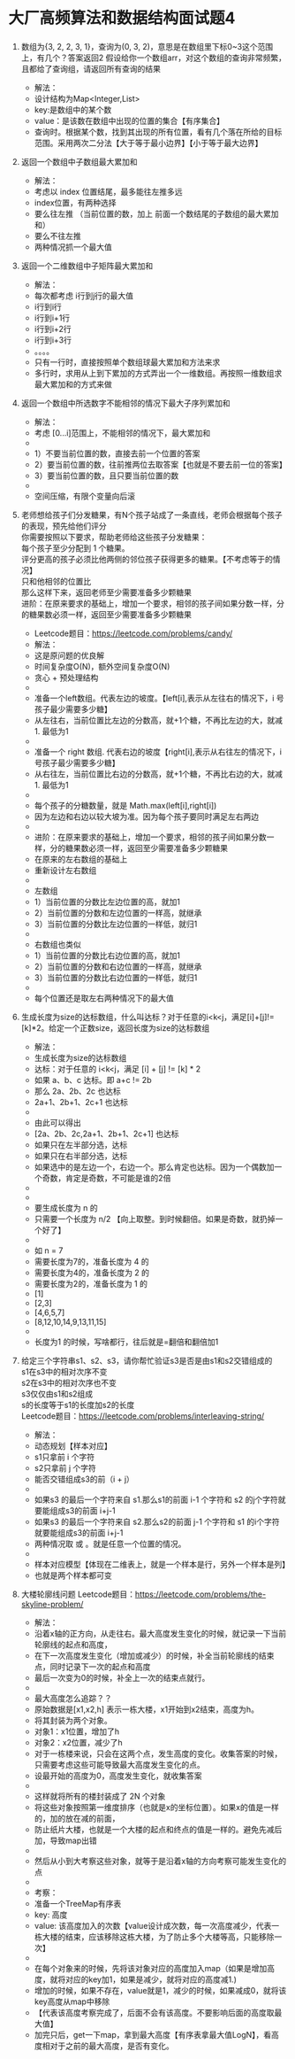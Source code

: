 # 大厂高频算法和数据结构面试题4

### 

1. 数组为{3, 2, 2, 3, 1}，查询为(0, 3, 2)，意思是在数组里下标0~3这个范围上，有几个？答案返回2
   假设给你一个数组arr，对这个数组的查询非常频繁，且都给了查询组，请返回所有查询的结果
   * 解法：
   * 设计结构为Map<Integer,List<Integer>>
   * key:是数组中的某个数
   * value：是该数在数组中出现的位置的集合【有序集合】
   * 查询时。根据某个数，找到其出现的所有位置，看有几个落在所给的目标范围。采用两次二分法【大于等于最小边界】【小于等于最大边界】

2. 返回一个数组中子数组最大累加和
   * 解法：
   * 考虑以 index 位置结尾，最多能往左推多远
   * index位置，有两种选择
   * 要么往左推	（当前位置的数，加上 前面一个数结尾的子数组的最大累加和）
   * 要么不往左推
   * 两种情况抓一个最大值

3. 返回一个二维数组中子矩阵最大累加和
   * 解法：
   * 每次都考虑 i行到j行的最大值
   * i行到i行
   * i行到i+1行
   * i行到i+2行
   * i行到i+3行
   * 。。。。
   * 只有一行时，直接按照单个数组球最大累加和方法来求
   * 多行时，求用从上到下累加的方式弄出一个一维数组。再按照一维数组求最大累加和的方式来做

4. 返回一个数组中所选数字不能相邻的情况下最大子序列累加和
   * 解法：
   * 考虑 [0...i]范围上，不能相邻的情况下，最大累加和
   *
   * 1）不要当前位置的数，直接去前一个位置的答案
   * 2）要当前位置的数，往前推两位去取答案【也就是不要去前一位的答案】
   * 3）要当前位置的数，且只要当前位置的数
   *
   * 空间压缩，有限个变量向后滚

5. 老师想给孩子们分发糖果，有N个孩子站成了一条直线，老师会根据每个孩子的表现，预先给他们评分  
   你需要按照以下要求，帮助老师给这些孩子分发糖果：  
   每个孩子至少分配到 1 个糖果。  
   评分更高的孩子必须比他两侧的邻位孩子获得更多的糖果。【不考虑等于的情况】  
   只和他相邻的位置比  
   那么这样下来，返回老师至少需要准备多少颗糖果  
   进阶：在原来要求的基础上，增加一个要求，相邻的孩子间如果分数一样，分的糖果数必须一样，返回至少需要准备多少颗糖果  
   * Leetcode题目：https://leetcode.com/problems/candy/
   * 解法：
   * 这是原问题的优良解
   * 时间复杂度O(N)，额外空间复杂度O(N)
   * 贪心 + 预处理结构
   *
   * 准备一个left数组。代表左边的坡度。【left[i],表示从左往右的情况下，i 号孩子最少需要多少糖】
   * 从左往右，当前位置比左边的分数高，就+1个糖，不再比左边的大，就减1. 最低为1
   *
   * 准备一个 right 数组. 代表右边的坡度【right[i],表示从右往左的情况下，i 号孩子最少需要多少糖】
   * 从右往左，当前位置比右边的分数高，就+1个糖，不再比右边的大，就减1. 最低为1
   *
   * 每个孩子的分糖数量，就是 Math.max(left[i],right[i])
   * 因为左边和右边以较大坡为准。因为每个孩子要同时满足左右两边
   *
   * 进阶：在原来要求的基础上，增加一个要求，相邻的孩子间如果分数一样，分的糖果数必须一样，返回至少需要准备多少颗糖果
   * 在原来的左右数组的基础上
   * 重新设计左右数组
   *
   * 左数组
   * 1）当前位置的分数比左边位置的高，就加1
   * 2）当前位置的分数和左边位置的一样高，就继承
   * 3）当前位置的分数比左边位置的一样低，就归1
   *
   * 右数组也类似
   * 1）当前位置的分数比右边位置的高，就加1
   * 2）当前位置的分数和右边位置的一样高，就继承
   * 3）当前位置的分数比右边位置的一样低，就归1
   *
   * 每个位置还是取左右两种情况下的最大值

6. 生成长度为size的达标数组，什么叫达标？对于任意的i<k<j，满足[i]+[j]!=[k]*2。给定一个正数size，返回长度为size的达标数组
   * 解法：
   * 生成长度为size的达标数组
   * 达标：对于任意的 i<k<j，满足 [i] + [j] != [k] * 2
   * 如果 a、b、c 达标。即 a+c != 2b
   * 那么 2a、2b、2c  也达标
   * 2a+1、2b+1、2c+1 也达标
   *
   * 由此可以得出
   * [2a、2b、2c,2a+1、2b+1、2c+1]  也达标
   * 如果只在左半部分选，达标
   * 如果只在右半部分选，达标
   * 如果选中的是左边一个，右边一个。那么肯定也达标。因为一个偶数加一个奇数，肯定是奇数，不可能是谁的2倍
   *
   *
   * 要生成长度为 n 的
   * 只需要一个长度为 n/2 【向上取整。到时候翻倍。如果是奇数，就扔掉一个好了】
   *
   * 如 n = 7
   * 需要长度为7的，准备长度为 4 的
   * 需要长度为4的，准备长度为 2 的
   * 需要长度为2的，准备长度为 1 的
   * [1]
   * [2,3]
   * [4,6,5,7]
   * [8,12,10,14,9,13,11,15]
   *
   * 长度为1 的时候，写啥都行，往后就是=翻倍和翻倍加1

7. 给定三个字符串s1、s2、s3，请你帮忙验证s3是否是由s1和s2交错组成的  
   s1在s3中的相对次序不变  
   s2在s3中的相对次序也不变  
   s3仅仅由s1和s2组成  
   s的长度等于s1的长度加s2的长度  
   Leetcode题目：https://leetcode.com/problems/interleaving-string/  
   * 解法：
   * 动态规划【样本对应】
   * s1只拿前 i 个字符
   * s2只拿前 j 个字符
   * 能否交错组成s3的前（i + j）
   * 
   * 如果s3 的最后一个字符来自 s1.那么s1的前面 i-1 个字符和 s2 的j个字符就要能组成s3的前面 i+j-1
   * 如果s3 的最后一个字符来自 s2.那么s2的前面 j-1 个字符和 s1 的i个字符就要能组成s3的前面 i+j-1
   * 两种情况取 或  。就是任意一个位置的情况。
   * 
   * 样本对应模型【体现在二维表上，就是一个样本是行，另外一个样本是列】
   * 也就是两个样本都可变


8. 大楼轮廓线问题
   Leetcode题目：https://leetcode.com/problems/the-skyline-problem/
   * 解法：
   * 沿着x轴的正方向，从走往右。最大高度发生变化的时候，就记录一下当前轮廓线的起点和高度，
   * 在下一次高度发生变化（增加或减少）的时候，补全当前轮廓线的结束点，同时记录下一次的起点和高度
   * 最后一次变为0的时候，补全上一次的结束点就行。
   * 
   * 最大高度怎么追踪？？
   * 原始数据是[x1,x2,h] 表示一栋大楼，x1开始到x2结束，高度为h。
   * 将其封装为两个对象。
   * 对象1：x1位置，增加了h
   * 对象2：x2位置，减少了h
   * 对于一栋楼来说，只会在这两个点，发生高度的变化。收集答案的时候，只需要考虑这些可能导致最大高度发生变化的点。
   * 设最开始的高度为0，高度发生变化，就收集答案
   * 
   * 这样就将所有的楼封装成了 2N 个对象
   * 将这些对象按照第一维度排序（也就是x的坐标位置）。如果x的值是一样的，加的放在减的前面，
   * 防止纸片大楼，也就是一个大楼的起点和终点的值是一样的。避免先减后加，导致map出错
   * 
   * 然后从小到大考察这些对象，就等于是沿着x轴的方向考察可能发生变化的点
   * 
   * 考察：
   * 准备一个TreeMap有序表
   * key: 高度
   * value: 该高度加入的次数【value设计成次数，每一次高度减少，代表一栋大楼的结束，应该移除这栋大楼，为了防止多个大楼等高，只能移除一次】
   * 
   * 在每个对象来的时候，先将该对象对应的高度加入map（如果是增加高度，就将对应的key加1，如果是减少，就将对应的高度减1.)
   * 增加的时候，如果不存在，value就是1，减少的时候，如果减成0，就将该key高度从map中移除
   * 【代表该高度考察完成了，后面不会有该高度。不要影响后面的高度取最大值】
   * 加完只后，get一下map，拿到最大高度【有序表拿最大值LogN】，看高度相对于之前的最大高度，是否有变化。


